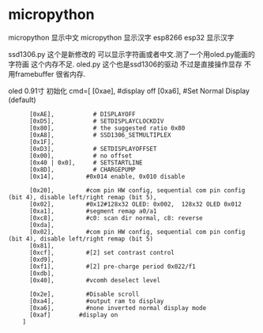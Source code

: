 # micropython
micropython 显示中文
micropython 显示汉字
esp8266 esp32 显示汉字

ssd1306.py 这个是新修改的 可以显示字符画或者中文.测了一个用oled.py能画的字符画 这个内存不足.
oled.py    这个也是ssd1306的驱动  不过是直接操作显存 不用framebuffer 很省内存.

 oled 0.91寸 初始化 
        cmd=[
          [0xae],		     #display off
          [0xa6],         #Set Normal Display (default)

          [0xAE],        	# DISPLAYOFF
          [0xD5],        	# SETDISPLAYCLOCKDIV
          [0x80],        	# the suggested ratio 0x80
          [0xA8],        	# SSD1306_SETMULTIPLEX
          [0x1F],
          [0xD3],        	# SETDISPLAYOFFSET
          [0x00],         	# no offset
          [0x40 | 0x0],  	# SETSTARTLINE
          [0x8D],        	# CHARGEPUMP
          [0x14],         #0x014 enable, 0x010 disable

          [0x20],         #com pin HW config, sequential com pin config (bit 4), disable left/right remap (bit 5),
          [0x02],         #0x12#128x32 OLED: 0x002,  128x32 OLED 0x012
          [0xa1],         #segment remap a0/a1
          [0xc8],         #c0: scan dir normal, c8: reverse
          [0xda],
          [0x02],         #com pin HW config, sequential com pin config (bit 4), disable left/right remap (bit 5)
          [0x81],
          [0xcf],         #[2] set contrast control
          [0xd9],
          [0xf1],         #[2] pre-charge period 0x022/f1
          [0xdb],
          [0x40],         #vcomh deselect level

          [0x2e],         #Disable scroll
          [0xa4],         #output ram to display
          [0xa6],         #none inverted normal display mode
          [0xaf]        #display on
        ]
